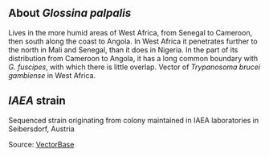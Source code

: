 About *Glossina palpalis*
-------------------------

Lives in the more humid areas of West Africa, from Senegal to Cameroon,
then south along the coast to Angola. In West Africa it penetrates
further to the north in Mali and Senegal, than it does in Nigeria. In
the part of its distribution from Cameroon to Angola, it has a long
common boundary with *G. fuscipes*, with which there is little overlap.
Vector of *Trypanosoma brucei gambiense* in West Africa.

*IAEA* strain
-------------

Sequenced strain originating from colony maintained in IAEA laboratories
in Seibersdorf, Austria

Source:
[VectorBase](https://veupathdb.org/veupathdb/app/search/dataset/AllDatasets/result?filterTerm=GCA_000818775.1)
